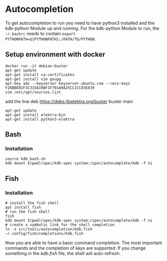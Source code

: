 # Autocompletion

To get autocompletion to run you need to have python3 installed and the kdb-python Module up and running.
For the kdb-python Module to run, the `~/.bashrc` needs to contain `export PYTHONPATH=${PYTHONPATH}:/PATH/TO/PYTHON`.

## Setup environment with docker

```
docker run -it debian:buster
apt-get update
apt-get install ca-certificates
apt-get install vim gnupg
apt-key adv --keyserver keyserver.ubuntu.com --recv-keys F26BBE02F3C315A19BF1F791A9A25CC1CC83E839
vim /etc/apt/sources.list
```

add the line deb https://debs.libelektra.org/buster buster main

```
apt-get update
apt-get install elektra-bin
apt-get install python3-elektra
```

## Bash

### Installation

```
source kdb_bash.sh
kdb mount $(pwd)/spec/kdb-spec system:/spec/autocomplete/kdb -f ni
```

## Fish

### Installation

```
# install the fish shell
apt install fish
# run the fish shell
fish
kdb mount $(pwd)/spec/kdb-spec system:/spec/autocomplete/kdb -f ni
# create a symbolic link for the shell completion
ln -s src/tools/autocompletion/kdb.fish ~/.config/fish/completions/kdb.fish
```

Now you are able to have a basic command completion. The most important commands and the completion of keys are supported.
If you change something in the _kdb.fish_ file, the shell will auto-refresh.
